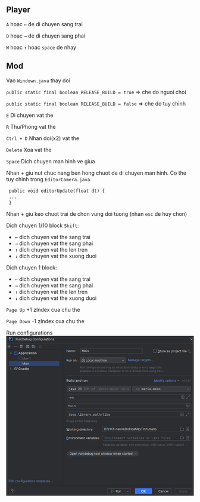 ## Player

`A` hoac `←` de di chuyen sang trai

`D` hoac `→` de di chuyen sang phai

`W` hoac `↑` hoac `space` de nhay

## Mod

Vao `Windown.java` thay doi 

`public static final boolean RELEASE_BUILD = true` => che do nguoi choi

`public static final boolean RELEASE_BUILD = false` => che do tuy chinh

`E` Di chuyen vat the

`R` Thu/Phong vat the

`Ctrl + D` Nhan doi(x2) vat the

`Delete` Xoa vat the

`Space` Dich chuyen man hinh ve giua

Nhan + giu nut chuc nang ben hong chuot de di chuyen man hinh. Co the tuy chinh trong `EditorCamera.java`

```
 public void editorUpdate(float dt) {
 ...
 }
```

Nhan + giu keo chuot trai de chon vung doi tuong (nhan `esc` de huy chon)

Dich chuyen 1/10 block `Shift`:
+ `←` dich chuyen vat the sang trai
+ `→` dich chuyen vat the sang phai
+ `↑` dich chuyen vat the len tren
+ `↓` dich chuyen vat the xuong duoi

Dich chuyen 1 block:
+ `←` dich chuyen vat the sang trai
+ `→` dich chuyen vat the sang phai
+ `↑` dich chuyen vat the len tren
+ `↓` dich chuyen vat the xuong duoi

`Page Up` +1 zIndex cua chu the 

`Page Down` -1 zIndex cua chu the 

Run configurations
![Run-configurations.png](Run-configurations.png)
